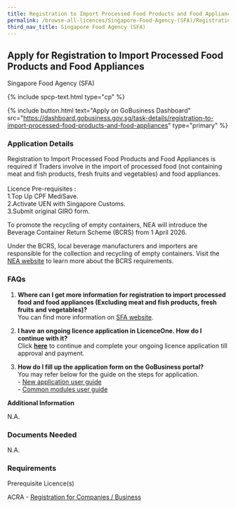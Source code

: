 ```yaml
---
title: Registration to Import Processed Food Products and Food Appliances
permalink: /browse-all-licences/Singapore-Food-Agency-(SFA)/Registration-to-Import-Processed-Food-Products-and-Food-Appliances
third_nav_title: Singapore Food Agency (SFA)
---
```


## Apply for Registration to Import Processed Food Products and Food Appliances

Singapore Food Agency (SFA)

{% include spcp-text.html type="cp" %}

{% include button.html text="Apply on GoBusiness Dashboard" src="https://dashboard.gobusiness.gov.sg/task-details/registration-to-import-processed-food-products-and-food-appliances" type="primary" %}

<H3>Application Details</H3>

<p>Registration to Import Processed Food Products and Food Appliances is required if Traders involve in the import of processed food (not containing meat and fish products, fresh fruits and vegetables) and food appliances.<br><br>Licence Pre-requisites :<br>1.Top Up CPF MediSave.<br>2.Activate UEN with Singapore Customs.<br>3.Submit original GIRO form.</p>
<p>To promote the recycling of empty containers, NEA will introduce the Beverage Container Return Scheme (BCRS) from 1 April 2026.</p> 
<p>Under the BCRS, local beverage manufacturers and importers are responsible for the collection and recycling of empty containers. Visit the <a href="http://www.nea.gov.sg/bcrs" target="_blank" rel="noopener">NEA website</a> to learn more about the BCRS requirements.</p>
<h3>FAQs</h3>
<ol>
<li><strong>Where can I get more information for registration to import processed food and food appliances (Excluding meat and fish products, fresh fruits and vegetables)?</strong> <br>You can find more information on <a href="https://www.sfa.gov.sg/food-import-export/conditions-for-specific-types-of-food-for-import" target="_blank" rel="noopener">SFA website</a>.</li>
<li>
<p><strong>I have an ongoing licence application in LicenceOne. How do I continue with it?<br></strong>Click&nbsp;<a href="https://licence1.business.gov.sg/licence1/authentication/showLogin.action" target="_blank" rel="noopener"><strong>here</strong></a> to continue and complete your ongoing licence application till approval and payment.</p>
</li>
<li><strong>How do I fill up the application form on the GoBusiness portal?<br></strong>You may refer below for the guide&nbsp;on the steps for application.<br>- <a href="https://www.sfa.gov.sg/docs/default-source/food-import-and-export/import-licence_new-app-user-guide-v1-1.pdf" target="_blank" rel="noopener">New application user guide</a><br>- <a href="https://www.sfa.gov.sg/docs/default-source/food-import-and-export/import-licence_common-modues-user-guide-v1-0.pdf" target="_blank" rel="noopener">Common modules user guide</a></li>
</ol>

<strong>Additional Information</strong>

N.A.

<H3>Documents Needed</H3>

N.A.

<H3>Requirements</H3>

<p>Prerequisite Licence(s)</p>
<p>ACRA - <a href="https://www.acra.gov.sg/Home/" target="_blank" rel="noopener">Registration for Companies / Business</a></p>

